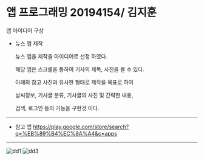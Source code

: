 # 앱 프로그래밍 20194154/ 김지훈

앱 아이디어 구상

- 뉴스 앱 제작

   뉴스 앱을 제작을 아이디어로 선정 하였다.

   해당 앱은 스크롤을 통하여 기사의 제목, 사진을 볼 수 있다.

   아래의 참고 사진과 유사한 형태로 제작을 목표로 하여

   날씨정보, 기사글 분류, 기사글의 사진 및 간략한 내용,

   검색, 로그인 등의 기능을 구현것 이다.
 

---------------------------------------------------------------------   
- 참고 앱
https://play.google.com/store/search?q=%EB%89%B4%EC%8A%A4&c=apps
---------------------------------------------------------------------

 ![dd1](https://user-images.githubusercontent.com/95200335/157620137-dcd9f71a-d567-4a85-8513-54d0fb1cd723.png)
 ![dd3](https://user-images.githubusercontent.com/95200335/157620796-c170d575-67f6-4620-a37c-17ff1bfae41e.png)
 
 
